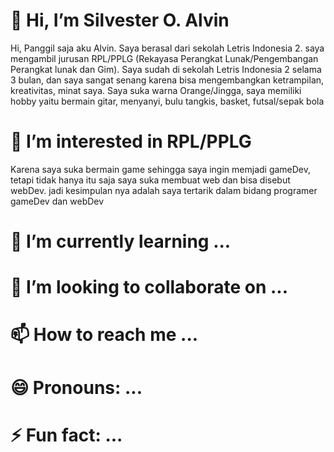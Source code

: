 <html>
  <head>
  </head>
<body>
<h1>👋 Hi, I’m Silvester O. Alvin</h1>
<p>Hi, Panggil saja aku Alvin. Saya berasal dari sekolah Letris Indonesia 2. saya mengambil jurusan RPL/PPLG (Rekayasa Perangkat Lunak/Pengembangan Perangkat lunak dan Gim). Saya sudah di sekolah Letris Indonesia 2 selama 3 bulan, dan saya sangat senang karena bisa mengembangkan ketrampilan, kreativitas, minat saya. Saya suka warna Orange/Jingga, saya memiliki hobby yaitu bermain gitar, menyanyi, bulu tangkis, basket, futsal/sepak bola</p>
<h1>👀 I’m interested in RPL/PPLG</h1>
<p>Karena saya suka bermain game sehingga saya ingin memjadi gameDev, tetapi tidak hanya itu saja saya suka membuat web dan bisa disebut webDev. jadi kesimpulan nya adalah saya tertarik dalam bidang programer gameDev dan webDev</p>
<h1>🌱 I’m currently learning ...</h1>
<h1>💞️ I’m looking to collaborate on ...</h1>
<h1>📫 How to reach me ...</h1>
<h1>😄 Pronouns: ...</h1>
<h1>⚡ Fun fact: ...</h1>
</body>
</html>

<!---
SilvesterAlvinXPPLG2/SilvesterAlvinXPPLG2 is a ✨ special ✨ repository because its `README.md` (this file) appears on your GitHub profile.
You can click the Preview link to take a look at your changes.
--->
